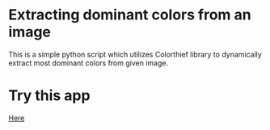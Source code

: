 
# Extracting dominant colors from an image

This is a simple python script which utilizes Colorthief library to dynamically extract most dominant colors from given image.


# Try this app

[Here](https://app.daisi.io/daisies/649fa394-d34d-46e3-b51c-540b63170d17/streamlit)
